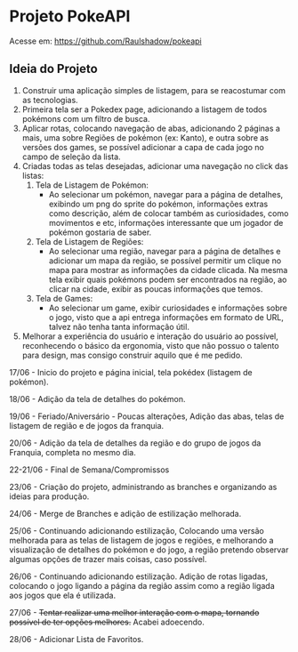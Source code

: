 # Projeto PokeAPI
Acesse em: https://github.com/Raulshadow/pokeapi

## Ideia do Projeto
1. Construir uma aplicação simples de listagem, para se reacostumar com as tecnologias.
2. Primeira tela ser a Pokedex page, adicionando a listagem de todos pokémons com um filtro de busca.
3. Aplicar rotas, colocando navegação de abas, adicionando 2 páginas a mais, uma sobre Regiões de pokémon (ex: Kanto), e outra sobre as versões dos games, se possível adicionar a capa de cada jogo no campo de seleção da lista.
4. Criadas todas as telas desejadas, adicionar uma navegação no click das listas:
    1. Tela de Listagem de Pokémon:
        - Ao selecionar um pokémon, navegar para a página de detalhes, exibindo um png do sprite do pokémon, informações extras como descrição, além de colocar também as curiosidades, como movimentos e etc, informações interessante que um jogador de pokémon gostaria de saber.
    2. Tela de Listagem de Regiões:
        - Ao selecionar uma região, navegar para a página de detalhes e adicionar um mapa da região, se possível permitir um clique no mapa para mostrar as informações da cidade clicada. Na mesma tela exibir quais pokémons podem ser encontrados na região, ao clicar na cidade, exibir as poucas informações que temos.
    3. Tela de Games:
        - Ao selecionar um game, exibir curiosidades e informações sobre o jogo, visto que a api entrega informações em formato de URL, talvez não tenha tanta informação útil.
5. Melhorar a experiência do usuário e interação do usuário ao possível, reconhecendo o básico da ergonomia, visto que não possuo o talento para design, mas consigo construir aquilo que é me pedido.

17/06 - Inicio do projeto e página inicial, tela pokédex (listagem de pokémon).

18/06 - Adição da tela de detalhes do pokémon.

19/06 - Feriado/Aniversário - Poucas alterações, Adição das abas, telas de listagem de região e de jogos da franquia.

20/06 - Adição da tela de detalhes da região e do grupo de jogos da Franquia, completa no mesmo dia.

22-21/06 - Final de Semana/Compromissos

23/06 - Criação do projeto, administrando as branches e organizando as ideias para produção.

24/06 - Merge de Branches e adição de estilização melhorada.

25/06 - Continuando adicionando estilização, Colocando uma versão melhorada para as telas de listagem de jogos e regiões, e melhorando a visualização de detalhes do pokémon e do jogo, a região pretendo observar algumas opções de trazer mais coisas, caso possível.

26/06 - Continuando adicionando estilização. Adição de rotas ligadas, colocando o jogo ligando a página da região assim como a região ligada aos jogos que ela é utilizada.

27/06 - ~~Tentar realizar uma melhor interação com o mapa, tornando possível de ter opções melhores.~~ Acabei adoecendo.

28/06 - Adicionar Lista de Favoritos.

